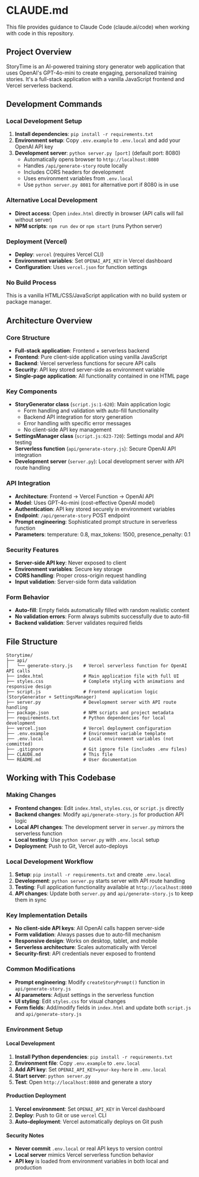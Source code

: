 # CLAUDE.md

This file provides guidance to Claude Code (claude.ai/code) when working with code in this repository.

## Project Overview

StoryTime is an AI-powered training story generator web application that uses OpenAI's GPT-4o-mini to create engaging, personalized training stories. It's a full-stack application with a vanilla JavaScript frontend and Vercel serverless backend.

## Development Commands

### Local Development Setup
1. **Install dependencies**: `pip install -r requirements.txt`
2. **Environment setup**: Copy `.env.example` to `.env.local` and add your OpenAI API key
3. **Development server**: `python server.py [port]` (default port: 8080)
   - Automatically opens browser to `http://localhost:8080`
   - Handles `/api/generate-story` route locally
   - Includes CORS headers for development
   - Uses environment variables from `.env.local`
   - Use `python server.py 8081` for alternative port if 8080 is in use

### Alternative Local Development
- **Direct access**: Open `index.html` directly in browser (API calls will fail without server)
- **NPM scripts**: `npm run dev` or `npm start` (runs Python server)

### Deployment (Vercel)
- **Deploy**: `vercel` (requires Vercel CLI)
- **Environment variables**: Set `OPENAI_API_KEY` in Vercel dashboard
- **Configuration**: Uses `vercel.json` for function settings

### No Build Process
This is a vanilla HTML/CSS/JavaScript application with no build system or package manager.

## Architecture Overview

### Core Structure
- **Full-stack application**: Frontend + serverless backend
- **Frontend**: Pure client-side application using vanilla JavaScript
- **Backend**: Vercel serverless functions for secure API calls
- **Security**: API key stored server-side as environment variable
- **Single-page application**: All functionality contained in one HTML page

### Key Components
- **StoryGenerator class** (`script.js:1-620`): Main application logic
  - Form handling and validation with auto-fill functionality
  - Backend API integration for story generation
  - Error handling with specific error messages
  - No client-side API key management
- **SettingsManager class** (`script.js:623-720`): Settings modal and API testing
- **Serverless function** (`api/generate-story.js`): Secure OpenAI API integration
- **Development server** (`server.py`): Local development server with API route handling

### API Integration
- **Architecture**: Frontend → Vercel Function → OpenAI API
- **Model**: Uses GPT-4o-mini (cost-effective OpenAI model)
- **Authentication**: API key stored securely in environment variables
- **Endpoint**: `/api/generate-story` POST endpoint
- **Prompt engineering**: Sophisticated prompt structure in serverless function
- **Parameters**: temperature: 0.8, max_tokens: 1500, presence_penalty: 0.1

### Security Features
- **Server-side API key**: Never exposed to client
- **Environment variables**: Secure key storage
- **CORS handling**: Proper cross-origin request handling
- **Input validation**: Server-side form data validation

### Form Behavior
- **Auto-fill**: Empty fields automatically filled with random realistic content
- **No validation errors**: Form always submits successfully due to auto-fill
- **Backend validation**: Server validates required fields

## File Structure
```
Storytime/
├── api/
│   └── generate-story.js    # Vercel serverless function for OpenAI API calls
├── index.html               # Main application file with full UI
├── styles.css               # Complete styling with animations and responsive design
├── script.js                # Frontend application logic (StoryGenerator + SettingsManager)
├── server.py                # Development server with API route handling
├── package.json             # NPM scripts and project metadata
├── requirements.txt         # Python dependencies for local development
├── vercel.json              # Vercel deployment configuration
├── .env.example             # Environment variable template
├── .env.local               # Local environment variables (not committed)
├── .gitignore               # Git ignore file (includes .env files)
├── CLAUDE.md                # This file
└── README.md                # User documentation
```

## Working with This Codebase

### Making Changes
- **Frontend changes**: Edit `index.html`, `styles.css`, or `script.js` directly
- **Backend changes**: Modify `api/generate-story.js` for production API logic
- **Local API changes**: The development server in `server.py` mirrors the serverless function
- **Local testing**: Use `python server.py` with `.env.local` setup
- **Deployment**: Push to Git, Vercel auto-deploys

### Local Development Workflow
1. **Setup**: `pip install -r requirements.txt` and create `.env.local`
2. **Development**: `python server.py` starts server with API route handling
3. **Testing**: Full application functionality available at `http://localhost:8080`
4. **API changes**: Update both `server.py` and `api/generate-story.js` to keep them in sync

### Key Implementation Details
- **No client-side API keys**: All OpenAI calls happen server-side
- **Form validation**: Always passes due to auto-fill mechanism
- **Responsive design**: Works on desktop, tablet, and mobile
- **Serverless architecture**: Scales automatically with Vercel
- **Security-first**: API credentials never exposed to frontend

### Common Modifications
- **Prompt engineering**: Modify `createStoryPrompt()` function in `api/generate-story.js`
- **AI parameters**: Adjust settings in the serverless function
- **UI styling**: Edit `styles.css` for visual changes
- **Form fields**: Add/modify fields in `index.html` and update both `script.js` and `api/generate-story.js`

### Environment Setup

#### Local Development
1. **Install Python dependencies**: `pip install -r requirements.txt`
2. **Environment file**: Copy `.env.example` to `.env.local`
3. **Add API key**: Set `OPENAI_API_KEY=your-key-here` in `.env.local`
4. **Start server**: `python server.py`
5. **Test**: Open `http://localhost:8080` and generate a story

#### Production Deployment
1. **Vercel environment**: Set `OPENAI_API_KEY` in Vercel dashboard
2. **Deploy**: Push to Git or use `vercel` CLI
3. **Auto-deployment**: Vercel automatically deploys on Git push

#### Security Notes
- **Never commit** `.env.local` or real API keys to version control
- **Local server** mimics Vercel serverless function behavior
- **API key** is loaded from environment variables in both local and production